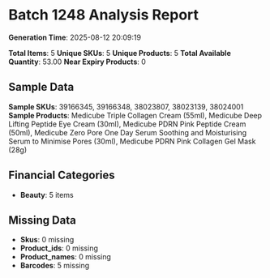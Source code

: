 # Batch 1248 Analysis Report

**Generation Time**: 2025-08-12 20:09:19

**Total Items**: 5
**Unique SKUs**: 5
**Unique Products**: 5
**Total Available Quantity**: 53.00
**Near Expiry Products**: 0

## Sample Data
**Sample SKUs**: 39166345, 39166348, 38023807, 38023139, 38024001
**Sample Products**: Medicube Triple Collagen Cream (55ml), Medicube Deep Lifting Peptide Eye Cream (30ml), Medicube PDRN Pink Peptide Cream (50ml), Medicube Zero Pore One Day Serum Soothing and Moisturising Serum to Minimise Pores (30ml), Medicube PDRN Pink Collagen Gel Mask (28g)

## Financial Categories
- **Beauty**: 5 items

## Missing Data
- **Skus**: 0 missing
- **Product_ids**: 0 missing
- **Product_names**: 0 missing
- **Barcodes**: 5 missing
